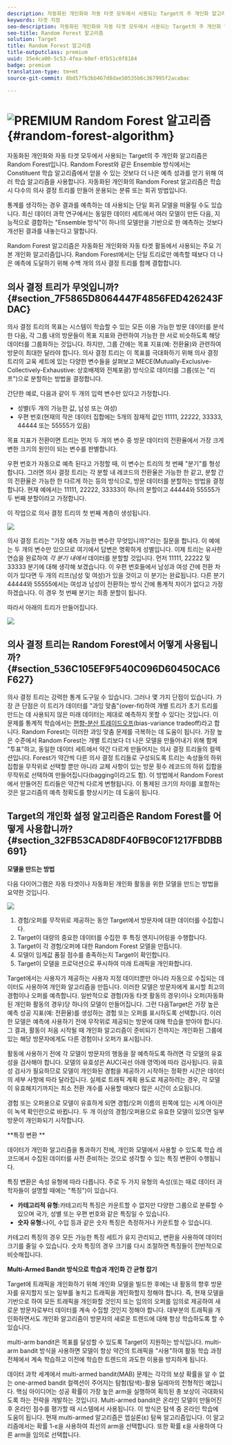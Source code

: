 ```yaml
---
description: 자동화된 개인화와 자동 타겟 모두에서 사용되는 Target의 주 개인화 알고리즘은 Random Forest입니다. Random Forest와 같은 Ensemble 방식에서는 Constituent 학습 알고리즘에서 얻을 수 있는 것보다 더 나은 예측 성과를 얻기 위해 여러 학습 알고리즘을 사용합니다. 자동화된 개인화의 Random Forest 알고리즘은 학습 시 다수의 의사 결정 트리를 만들어 운용되는 분류 또는 회귀 방법입니다.
keywords: 타겟 지정
seo-description: 자동화된 개인화와 자동 타겟 모두에서 사용되는 Target의 주 개인화 알고리즘은 Random Forest입니다. Random Forest와 같은 Ensemble 방식에서는 Constituent 학습 알고리즘에서 얻을 수 있는 것보다 더 나은 예측 성과를 얻기 위해 여러 학습 알고리즘을 사용합니다. 자동화된 개인화의 Random Forest 알고리즘은 학습 시 다수의 의사 결정 트리를 만들어 운용되는 분류 또는 회귀 방법입니다.
seo-title: Random Forest 알고리즘
solution: Target
title: Random Forest 알고리즘
title-outputclass: premium
uuid: 35e4ca00-5c53-4fea-b0ef-0fb51c0f8184
badge: premium
translation-type: tm+mt
source-git-commit: 8bd57fb3bb467d8dae50535b6c367995f2acabac

---
```



# ![PREMIUM](/help/assets/premium.png) Random Forest 알고리즘{#random-forest-algorithm}

자동화된 개인화와 자동 타겟 모두에서 사용되는 Target의 주 개인화 알고리즘은 Random Forest입니다. Random Forest와 같은 Ensemble 방식에서는 Constituent 학습 알고리즘에서 얻을 수 있는 것보다 더 나은 예측 성과를 얻기 위해 여러 학습 알고리즘을 사용합니다. 자동화된 개인화의 Random Forest 알고리즘은 학습 시 다수의 의사 결정 트리를 만들어 운용되는 분류 또는 회귀 방법입니다.

통계를 생각하는 경우 결과를 예측하는 데 사용되는 단일 회귀 모델을 떠올릴 수도 있습니다. 최신 데이터 과학 연구에서는 동일한 데이터 세트에서 여러 모델이 만든 다음, 지능적으로 결합하는 "Ensemble 방식"이 하나의 모델만을 기반으로 한 예측하는 것보다 개선된 결과를 내놓는다고 말합니다.

Random Forest 알고리즘은 자동화된 개인화와 자동 타겟 활동에서 사용되는 주요 기본 개인화 알고리즘입니다. Random Forest에서는 단일 트리로만 예측할 때보다 더 나은 예측에 도달하기 위해 수백 개의 의사 결정 트리를 함께 결합합니다.

## 의사 결정 트리가 무엇입니까? {#section_7F5865D8064447F4856FED426243FDAC}

의사 결정 트리의 목표는 시스템이 학습할 수 있는 모든 이용 가능한 방문 데이터를 분석한 다음, 각 그룹 내의 방문들이 목표 지표와 관련하여 가능한 한 서로 비슷하도록 해당 데이터를 그룹화하는 것입니다. 하지만, 그룹 간에는 목표 지표(예: 전환율)와 관련하여 방문이 최대한 달라야 합니다. 의사 결정 트리는 이 목표를 극대화하기 위해 의사 결정 트리의 교육 세트에 있는 다양한 변수들을 살펴보고 MECE(Mutually-Exclusive-Collectively-Exhaustive: 상호배제와 전체포괄) 방식으로 데이터를 그룹(또는 "리프")으로 분할하는 방법을 결정합니다.

간단한 예로, 다음과 같이 두 개의 입력 변수만 있다고 가정합니다.

* 성별(두 개의 가능한 값, 남성 또는 여성)
* 우편 번호(현재의 작은 데이터 집합에는 5개의 잠재적 값인 11111, 22222, 33333, 44444 또는 55555가 있음)

목표 지표가 전환이면 트리는 먼저 두 개의 변수 중 방문 데이터의 전환율에서 가장 크게 변한 크기의 원인이 되는 변수를 판별합니다.

우편 번호가 자동으로 예측 된다고 가정할 때, 이 변수는 트리의 첫 번째 "분기"를 형성합니다. 그러면 의사 결정 트리는 각 분할 내 레코드의 전환율은 가능한 한 같고, 분할 간의 전환율은 가능한 한 다르게 하는 등의 방식으로, 방문 데이터를 분할하는 방법을 결정합니다. 현재 예에서는 11111, 22222, 33333이 하나의 분할이고 44444와 55555가 두 번째 분할이라고 가정합니다.

이 작업으로 의사 결정 트리의 첫 번째 계층이 생성됩니다.

![](assets/decsion_tree_1.png)

의사 결정 트리는 "가장 예측 가능한 변수란 무엇입니까?"라는 질문을 합니다. 이 예에는 두 개의 변수만 있으므로 여기에서 답변은 명확하게 성별입니다. 이제 트리는 유사한 연습을 완료하여 *각 분기 내에서* 데이터를 분할할 것입니다. 먼저 11111, 22222 및 33333 분기에 대해 생각해 보겠습니다. 이 우편 번호들에서 남성과 여성 간에 전환 차이가 있다면 두 개의 리프(남성 및 여성)가 있을 것이고 이 분기는 완료됩니다. 다른 분기 44444와 55555에서는 여성과 남성이 전환하는 방식 간에 통계적 차이가 없다고 가정하겠습니다. 이 경우 첫 번째 분기는 최종 분할이 됩니다.

따라서 아래의 트리가 만들어집니다.

![](assets/decsion_tree_2.png)

## 의사 결정 트리는 Random Forest에서 어떻게 사용됩니까? {#section_536C105EF9F540C096D60450CAC6F627}

의사 결정 트리는 강력한 통계 도구일 수 있습니다. 그러나 몇 가지 단점이 있습니다. 가장 큰 단점은 이 트리가 데이터를 "과잉 맞춤"(over-fit)하여 개별 트리가 초기 트리를 만드는 데 사용되지 않은 미래 데이터는 제대로 예측하지 못할 수 있다는 것입니다. 이 문제를 통계적 학습에서는 [편향-분산 트레이드오프](https://en.wikipedia.org/wiki/Bias%E2%80%93variance_tradeoff)(bias-variance tradeoff)라고 합니다. Random Forest는 이러한 과잉 맞춤 문제를 극복하는 데 도움이 됩니다. 가장 높은 수준에서 Random Forest는 개별 트리보다 더 나은 모델을 만들어내기 위해 함께 "투표"하고, 동일한 데이터 세트에서 약간 다르게 만들어지는 의사 결정 트리들의 컬렉션입니다. Forest가 약간씩 다른 의사 결정 트리들로 구성되도록 트리는 속성들의 하위 집합을 무작위로 선택할 뿐만 아니라 교체 사항이 있는 방문 횟수 레코드의 하위 집합을 무작위로 선택하여 만들어집니다(bagging이라고도 함). 이 방법에서 Random Forest에서 만들어진 트리들은 약간씩 다르게 변형됩니다. 이 통제된 크기의 차이를 포함하는 것은 알고리즘의 예측 정확도를 향상시키는 데 도움이 됩니다.

## Target의 개인화 설정 알고리즘은 Random Forest를 어떻게 사용합니까? {#section_32FB53CAD8DF40FB9C0F1217FBDBB691}

**모델을 만드는 방법**

다음 다이어그램은 자동 타겟이나 자동화된 개인화 활동을 위한 모델을 만드는 방법을 요약한 것입니다.

![](assets/random_forest_flow.png)

1. 경험/오퍼를 무작위로 제공하는 동안 Target에서 방문자에 대한 데이터를 수집합니다.
1. Target이 대량의 중요한 데이터를 수집한 후 특징 엔지니어링을 수행합니다.
1. Target이 각 경험/오퍼에 대한 Random Forest 모델을 만듭니다.
1. 모델이 임계값 품질 점수를 충족하는지 Target이 확인합니다.
1. Target이 모델을 프로덕션으로 푸시하여 미래 트래픽을 개인화합니다.

Target에서는 사용자가 제공하는 사용자 지정 데이터뿐만 아니라 자동으로 수집되는 데이터도 사용하여 개인화 알고리즘을 만듭니다. 이러한 모델은 방문자에게 표시할 최고의 경험이나 오퍼를 예측합니다. 일반적으로 경험(자동 타겟 활동의 경우)이나 오퍼(자동화된 개인화 활동의 경우)당 하나의 모델이 만들어집니다. 그런 다음Target은 가장 높은 예측 성공 지표(예: 전환율)를 생성하는 경험 또는 오퍼를 표시하도록 선택합니다. 이러한 모델은 예측에 사용하기 전에 무작위로 제공되는 방문에 대해 학습을 받아야 합니다. 그 결과, 활동이 처음 시작될 때 개인화 알고리즘이 준비되기 전까지는 개인화된 그룹에 있는 해당 방문자에게도 다른 경험이나 오퍼가 표시됩니다.

활동에 사용하기 전에 각 모델이 방문자의 행동을 잘 예측하도록 하려면 각 모델의 유효성을 검사해야 합니다. 모델의 유효성은 AUC(곡선 아래 영역)에 따라 검사됩니다. 유효성 검사가 필요하므로 모델이 개인화된 경험을 제공하기 시작하는 정확한 시간은 데이터의 세부 사항에 따라 달라집니다. 실제로 트래픽 계획 용도로 제공하려는 경우, 각 모델이 유효해지기까지는 최소 전환 개수를 사용할 때보다 많은 시간이 소요됩니다.

경험 또는 오퍼용으로 모델이 유효하게 되면 경험/오퍼 이름의 왼쪽에 있는 시계 아이콘이 녹색 확인란으로 바뀝니다. 두 개 이상의 경험/오퍼용으로 유효한 모델이 있으면 일부 방문이 개인화되기 시작합니다.

**특징 변환 **

데이터가 개인화 알고리즘을 통과하기 전에, 개인화 모델에서 사용할 수 있도록 학습 레코드에서 수집된 데이터를 사전 준비하는 것으로 생각할 수 있는 특징 변환이 수행됩니다.

특징 변환은 속성 유형에 따라 다릅니다. 주로 두 가지 유형의 속성(또는 때로 데이터 과학자들이 설명할 때에는 "특징")이 있습니다.

* **카테고리적 유형:**&#x200B;카테고리적 특징은 카운트할 수 없지만 다양한 그룹으로 분류할 수 있으며 국가, 성별 또는 우편 번호와 같은 특징일 수 있습니다.
* **숫자 유형:**&#x200B;나이, 수입 등과 같은 숫자 특징은 측정하거나 카운트할 수 있습니다.

카테고리 특징의 경우 모든 가능한 특징 세트가 유지 관리되고, 변환을 사용하여 데이터 크기를 줄일 수 있습니다. 숫자 특징의 경우 크기를 다시 조절하면 특징들이 전반적으로 비슷해집니다.

**Multi-Armed Bandit 방식으로 학습과 개인화 간 균형 잡기**

Target에 트래픽을 개인화하기 위해 개인화 모델을 빌드한 후에는 내 활동의 향후 방문자를 유지할지 또는 일부를 놓치고 트래픽을 개인화할지 정해야 합니다. 즉, 현재 모델을 기반으로 하여 모든 트래픽을 개인화할 것인지 또는 임의의 오퍼를 임의로 제공하여 새로운 방문자로부터 데이터를 계속 수집할 것인지 정해야 합니다. 대부분의 트래픽을 개인화하면서도 개인화 알고리즘이 방문자의 새로운 트렌드에 대해 항상 학습하도록 할 수 있습니다.

multi-arm bandit은 목표를 달성할 수 있도록 Target이 지원하는 방식입니다. multi-arm bandit 방식을 사용하면 모델이 항상 약간의 트래픽을 "사용"하여 활동 학습 과정 전체에서 계속 학습하고 이전에 학습한 트렌드의 과도한 이용을 방지하게 됩니다.

데이터 과학 세계에서 multi-armed bandit(MAB) 문제는 각각의 보상 확률을 알 수 없는 one-armed bandit 컬렉션이 주어지는 탐험(탐색)-활용 딜레마의 전형적인 예입니다. 핵심 아이디어는 성공 확률이 가장 높은 arm을 실행하여 획득된 총 보상이 극대화되도록 하는 전략을 개발하는 것입니다. Multi-armed bandit은 온라인 모델이 만들어진 후 온라인 점수를 평가할 때 시스템에서 사용됩니다. 이 방식은 탐색 중 온라인 학습에 도움이 됩니다. 현재 multi-armed 알고리즘은 엡실론(ε) 탐욕 알고리즘입니다. 이 알고리즘에서는 확률 1-ε을 사용하여 최선의 arm을 선택합니다. 또한 확률 ε을 사용하여 다른 arm을 임의로 선택합니다.
